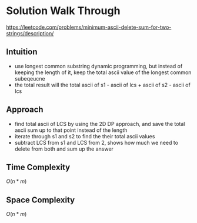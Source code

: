 # Solution Walk Through
https://leetcode.com/problems/minimum-ascii-delete-sum-for-two-strings/description/

## Intuition
- use longest common substring dynamic programming, but instead of keeping the length of it, keep the total ascii value of the longest common subeqeucne
- the total result will the total ascii of s1 - ascii of lcs + ascii of s2 - ascii of lcs

## Approach
- find total ascii of LCS by using the 2D DP approach, and save the total ascii sum up to that point instead of the length
- iterate through s1 and s2 to find the their total ascii values
- subtract LCS from s1 and LCS from 2, shows how much we need to delete from both and sum up the answer

## Time Complexity
$O(n*m)$

## Space Complexity
$O(n*m)$



